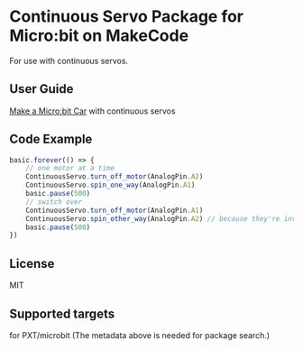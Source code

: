 # Continuous Servo Package for Micro:bit on MakeCode
For use with continuous servos.

## User Guide
[Make a Micro:bit Car](https://tinkercademy.com/tutorials/make-a-microbit-car/) with continuous servos

## Code Example
```JavaScript
basic.forever(() => {
    // one motor at a time
    ContinuousServo.turn_off_motor(AnalogPin.A2)
    ContinuousServo.spin_one_way(AnalogPin.A1)
    basic.pause(500)
    // switch over
    ContinuousServo.turn_off_motor(AnalogPin.A1)
    ContinuousServo.spin_other_way(AnalogPin.A2) // because they're inverted
    basic.pause(500)
})
```

## License
MIT

## Supported targets
for PXT/microbit (The metadata above is needed for package search.)
